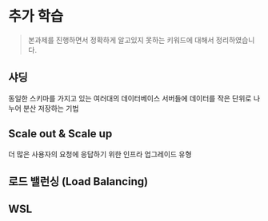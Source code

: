 # 추가 학습

> 본과제를 진행하면서 정확하게 알고있지 못하는 키워드에 대해서 정리하였습니다.

## 샤딩
동일한 스키마를 가지고 있는 여러대의 데이터베이스 서버들에 데이터를 작은 단위로 나누어 분산 저장하는 기법

## Scale out & Scale up
더 많은 사용자의 요청에 응답하기 위한 인프라 업그레이드 유형

## 로드 밸런싱 (Load Balancing)


## WSL
